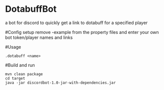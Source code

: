 # DotabuffBot
a bot for discord to quickly get a link to dotabuff for a specified player

#Config setup
remove -example from the property files and enter your own bot token/player names and links

#Usage
```
.dotabuff <name>
```

#Build and run
```
mvn clean package
cd target
java -jar discordbot-1.0-jar-with-dependencies.jar
```

